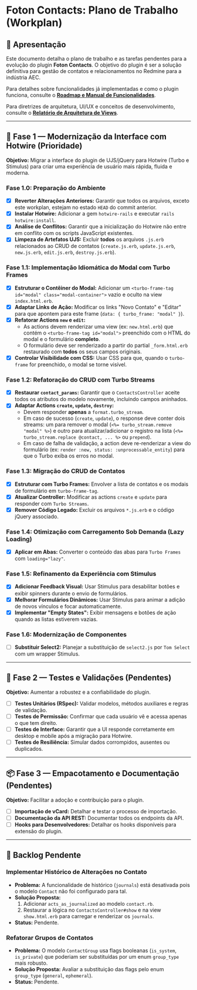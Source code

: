 # Foton Contacts: Plano de Trabalho (Workplan)

## 🧭 Apresentação

Este documento detalha o plano de trabalho e as tarefas pendentes para a evolução do plugin **Foton Contacts**. O objetivo do plugin é ser a solução definitiva para gestão de contatos e relacionamentos no Redmine para a indústria AEC.

Para detalhes sobre funcionalidades já implementadas e como o plugin funciona, consulte o **[Roadmap e Manual de Funcionalidades](ROADMAP.md)**.

Para diretrizes de arquitetura, UI/UX e conceitos de desenvolvimento, consulte o **[Relatório de Arquitetura de Views](views_architecture.md)**.

---

## 🚀 Fase 1 — Modernização da Interface com Hotwire (Prioridade)

**Objetivo:** Migrar a interface do plugin de UJS/jQuery para Hotwire (Turbo e Stimulus) para criar uma experiência de usuário mais rápida, fluida e moderna.

### Fase 1.0: Preparação do Ambiente
- [x] **Reverter Alterações Anteriores:** Garantir que todos os arquivos, exceto este workplan, estejam no estado `HEAD` do commit anterior.
- [x] **Instalar Hotwire:** Adicionar a gem `hotwire-rails` e executar `rails hotwire:install`.
- [x] **Análise de Conflitos:** Garantir que a inicialização do Hotwire não entre em conflito com os scripts JavaScript existentes.
- [x] **Limpeza de Artefatos UJS:** Excluir **todos** os arquivos `.js.erb` relacionados ao CRUD de contatos (`create.js.erb`, `update.js.erb`, `new.js.erb`, `edit.js.erb`, `destroy.js.erb`).

### Fase 1.1: Implementação Idiomática do Modal com Turbo Frames

- [x] **Estruturar o Contêiner do Modal:** Adicionar um `<turbo-frame-tag id="modal" class="modal-container">` vazio e oculto na view `index.html.erb`.
- [x] **Adaptar Links de Ação:** Modificar os links "Novo Contato" e "Editar" para que apontem para este frame (`data: { turbo_frame: "modal" }`).
- [x] **Refatorar Actions `new` e `edit`:**
    - As actions devem renderizar uma view (ex: `new.html.erb`) que contém o `<turbo-frame-tag id="modal">` preenchido com o HTML do modal e o formulário **completo**.
    - O formulário deve ser renderizado a partir do partial `_form.html.erb` restaurado com **todos** os seus campos originais.
- [x] **Controlar Visibilidade com CSS:** Usar CSS para que, quando o `turbo-frame` for preenchido, o modal se torne visível.

### Fase 1.2: Refatoração do CRUD com Turbo Streams

- [x] **Restaurar `contact_params`:** Garantir que o `ContactsController` aceite todos os atributos do modelo novamente, incluindo campos aninhados.
- [x] **Adaptar Actions `create`, `update`, `destroy`:**
    - Devem responder **apenas** a `format.turbo_stream`.
    - Em caso de sucesso (`create`, `update`), o response deve conter dois streams: um para remover o modal (`<%= turbo_stream.remove "modal" %>`) e outro para atualizar/adicionar o registro na lista (`<%= turbo_stream.replace @contact, ... %>` ou `prepend`).
    - Em caso de falha de validação, a action deve re-renderizar a view do formulário (ex: `render :new, status: :unprocessable_entity`) para que o Turbo exiba os erros no modal.

### Fase 1.3: Migração do CRUD de Contatos

- [x] **Estruturar com Turbo Frames:** Envolver a lista de contatos e os modais de formulário em `turbo-frame-tag`.
- [x] **Atualizar Controller:** Modificar as actions `create` e `update` para responder com `Turbo Streams`.
- [x] **Remover Código Legado:** Excluir os arquivos `*.js.erb` e o código jQuery associado.

### Fase 1.4: Otimização com Carregamento Sob Demanda (Lazy Loading)

- [x] **Aplicar em Abas:** Converter o conteúdo das abas para `Turbo Frames` com `loading="lazy"`.

### Fase 1.5: Refinamento da Experiência com Stimulus

- [x] **Adicionar Feedback Visual:** Usar Stimulus para desabilitar botões e exibir spinners durante o envio de formulários.
- [x] **Melhorar Formulários Dinâmicos:** Usar Stimulus para animar a adição de novos vínculos e focar automaticamente.
- [x] **Implementar "Empty States":** Exibir mensagens e botões de ação quando as listas estiverem vazias.

### Fase 1.6: Modernização de Componentes

- [ ] **Substituir Select2:** Planejar a substituição de `select2.js` por `Tom Select` com um wrapper Stimulus.

---

## 🧪 Fase 2 — Testes e Validações (Pendentes)

**Objetivo:** Aumentar a robustez e a confiabilidade do plugin.

- [ ] **Testes Unitários (RSpec):** Validar modelos, métodos auxiliares e regras de validação.
- [ ] **Testes de Permissão:** Confirmar que cada usuário vê e acessa apenas o que tem direito.
- [ ] **Testes de Interface:** Garantir que a UI responde corretamente em desktop e mobile após a migração para Hotwire.
- [ ] **Testes de Resiliência:** Simular dados corrompidos, ausentes ou duplicados.

---

## 📦 Fase 3 — Empacotamento e Documentação (Pendentes)

**Objetivo:** Facilitar a adoção e contribuição para o plugin.

- [ ] **Importação de vCard:** Detalhar e testar o processo de importação.
- [ ] **Documentação da API REST:** Documentar todos os endpoints da API.
- [ ] **Hooks para Desenvolvedores:** Detalhar os hooks disponíveis para extensão do plugin.

---

## 📝 Backlog Pendente

### Implementar Histórico de Alterações no Contato

- **Problema:** A funcionalidade de histórico (`journals`) está desativada pois o modelo `Contact` não foi configurado para tal.
- **Solução Proposta:**
  1. Adicionar `acts_as_journalized` ao modelo `contact.rb`.
  2. Restaurar a lógica no `ContactsController#show` e na view `show.html.erb` para carregar e renderizar os `journals`.
- **Status:** Pendente.

### Refatorar Grupos de Contatos

- **Problema:** O modelo `ContactGroup` usa flags booleanas (`is_system`, `is_private`) que poderiam ser substituídas por um enum `group_type` mais robusto.
- **Solução Proposta:** Avaliar a substituição das flags pelo enum `group_type` (`general`, `ephemeral`).
- **Status:** Pendente.